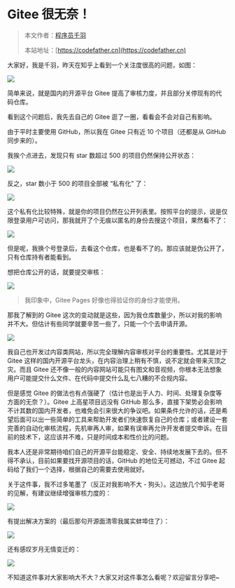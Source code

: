 # Gitee 很无奈！

> 本文作者：[程序员千羽](https://yuyuanweb.feishu.cn/wiki/Abldw5WkjidySxkKxU2cQdAtnah)
>
> 本站地址：[https://codefather.cn](https://codefather.cn)

大家好，我是千羽，昨天在知乎上看到一个关注度很高的问题，如图：

![](https://pic.yupi.icu/5563/202311091234290.png)

简单来说，就是国内的开源平台 Gitee 提高了审核力度，并且部分关停现有的代码仓库。

看到这个问题后，我先去自己的 Gitee 逛了一圈，看看会不会对自己有影响。

由于平时主要使用 GitHub，所以我在 Gitee 只有近 10 个项目（还都是从 GitHub 同步来的）。

我挨个点进去，发现只有 star 数超过 500 的项目仍然保持公开状态：

![](https://pic.yupi.icu/5563/202311091234177.png)

反之，star 数小于 500 的项目全部被 “私有化” 了：

![](https://pic.yupi.icu/5563/202311091234267.png)

这个私有化比较特殊，就是你的项目仍然在公开列表里。按照平台的提示，说是仅限登录用户可访问，那我就开了个无痕以匿名的身份去搜这个项目，果然看不了：

![](https://pic.yupi.icu/5563/202311091234249.png)

但是呢，我换个号登录后，去看这个仓库，也是看不了的。那应该就是伪公开了，只有仓库持有者能看到。

想把仓库公开的话，就要提交审核：

![](https://pic.yupi.icu/5563/202311091234206.png)

> 我印象中，Gitee Pages 好像也得验证你的身份才能使用。

那我了解到的 Gitee 这次的变动就是这些，因为我仓库数量少，所以对我的影响并不大。但估计有些同学就要辛苦一些了，只能一个个去申请开源。

![](https://pic.yupi.icu/5563/202311091234187.png)

我自己也开发过内容类网站，所以完全理解内容审核对平台的重要性。尤其是对于 Gitee 这样的国内开源平台龙头，在内容治理上稍有不慎，说不定就会带来灭顶之灾。而且 Gitee 还不像一般的内容网站可能只有图文和音视频，你根本无法想象用户可能提交什么文件、在代码中提交什么乱七八糟的不合规内容。

但是感觉 Gitee 的做法也有点强硬了（估计也是出于人力、时间、处理复杂度等方面的无奈？）。Gitee 上高星项目远没有 GitHub 那么多，直接下架势必会影响不计其数的国内开发者，也难免会引来很大的争议吧。如果条件允许的话，还是希望后面可以出一些简单的工具来帮助开发者们快速恢复自己的仓库；或者建设一套完善的自动化审核流程，先机审再人审，如果有误审再允许开发者提交申诉。在目前的技术下，这应该并不难，只是时间成本和性价比的问题。

我本人还是非常期待咱们自己的开源平台能稳定、安全、持续地发展下去的。但不得不承认，目前如果要找开源项目的话，GitHub 的地位无可撼动，不过 Gitee 起码给了我们一个选择，根据自己的需要去使用就好。

关于这件事，我不过多笔墨了（反正对我影响不大 - 狗头）。这边放几个知乎老哥的见解，有建议继续增强审核力度的：

![](https://pic.yupi.icu/5563/202311091234740.png)

有提出解决方案的（最后那句开源面清零我属实蚌埠住了）：

![](https://pic.yupi.icu/5563/202311091234787.png)

还有感叹岁月无情变迁的：

![](https://pic.yupi.icu/5563/202311091234767.png)

不知道这件事对大家影响大不大？大家又对这件事怎么看呢？欢迎留言分享吧~
